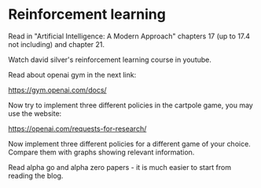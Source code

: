 # Reinforcement learning

Read in "Artificial Intelligence: A Modern Approach" chapters 17 (up to 17.4 not including) and chapter 21. 

Watch david silver's reinforcement learning course in youtube.

Read about openai gym in the next link:

https://gym.openai.com/docs/

Now try to implement three different policies in the cartpole game, you may use the website:

https://openai.com/requests-for-research/

Now implement three different policies for a different game of your choice. Compare them with graphs showing relevant information.

Read alpha go and alpha zero papers - it is much easier to start from reading the blog.
